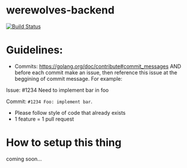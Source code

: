 # werewolves-backend
[![Build Status](https://travis-ci.com/nentenpizza/werewolves-backend.svg?branch=master)](https://travis-ci.com/nentenpizza/werewolves-backend)

# Guidelines:
- Commits: https://golang.org/doc/contribute#commit_messages AND before each commit make an issue, then reference this issue at the beggining of commit message.
For example:

Issue:
 #1234 Need to implement bar in foo
 
Commit:
 `#1234 Foo: implement bar`.
 
 
- Please follow style of code that already exists
- 1 feature = 1 pull request

# How to setup this thing
coming soon...
